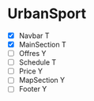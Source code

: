 ﻿# UrbanSport
- [x] Navbar T
- [x] MainSection T
- [ ] Offres Y
- [ ] Schedule T
- [ ] Price Y
- [ ] MapSection Y
- [ ] Footer Y
